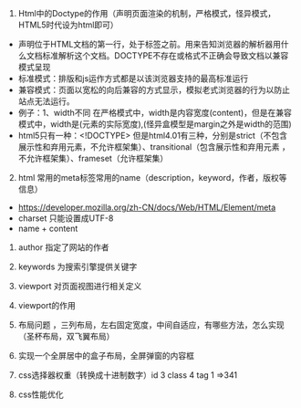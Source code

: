 1. Html中的Doctype的作用（声明页面渲染的机制，严格模式，怪异模式，HTML5时代设为html即可）
 - 声明位于HTML文档的第一行，处于标签之前。用来告知浏览器的解析器用什么文档标准解析这个文档。DOCTYPE不存在或格式不正确会导致文档以兼容模式呈现
 - 标准模式：排版和js运作方式都是以该浏览器支持的最高标准运行
 - 兼容模式：页面以宽松的向后兼容的方式显示，模拟老式浏览器的行为以防止站点无法运行。
 - 例子：1、width不同 在严格模式中，width是内容宽度(content)，但是在兼容模式中，width是(元素的实际宽度),(怪异盒模型是margin之外是width的范围)
 - html5只有一种：<!DOCTYPE> 但是html4.01有三种，分别是strict（不包含展示性和弃用元素，不允许框架集）、transitional（包含展示性和弃用元素
   ，不允许框架集）、frameset（允许框架集）

2. html 常用的meta标签常用的name（description，keyword，作者，版权等信息）
 - https://developer.mozilla.org/zh-CN/docs/Web/HTML/Element/meta
 - charset  只能设置成UTF-8
 - name + content
  1. author 指定了网站的作者
  2. keywords  为搜索引擎提供关键字
  3. viewport  对页面视图进行相关定义
  
3. viewport的作用

4. 布局问题 ，三列布局，左右固定宽度，中间自适应，有哪些方法，怎么实现（圣杯布局，双飞翼布局）
5. 实现一个全屏居中的盒子布局，全屏弹窗的内容框
6. css选择器权重（转换成十进制数字）id 3 class 4 tag 1 =>341
7. css性能优化